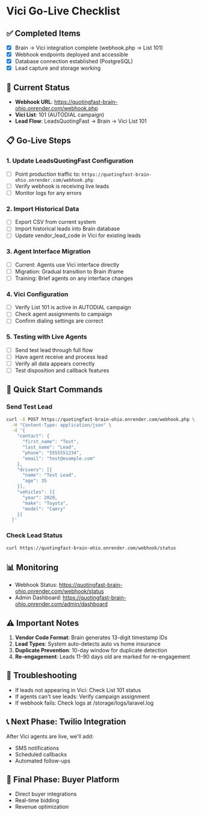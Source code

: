 # Vici Go-Live Checklist

## ✅ Completed Items
- [x] Brain → Vici integration complete (webhook.php → List 101)
- [x] Webhook endpoints deployed and accessible
- [x] Database connection established (PostgreSQL)
- [x] Lead capture and storage working

## 🔄 Current Status
- **Webhook URL**: https://quotingfast-brain-ohio.onrender.com/webhook.php
- **Vici List**: 101 (AUTODIAL campaign)
- **Lead Flow**: LeadsQuotingFast → Brain → Vici List 101

## 📋 Go-Live Steps

### 1. Update LeadsQuotingFast Configuration
- [ ] Point production traffic to: `https://quotingfast-brain-ohio.onrender.com/webhook.php`
- [ ] Verify webhook is receiving live leads
- [ ] Monitor logs for any errors

### 2. Import Historical Data
- [ ] Export CSV from current system
- [ ] Import historical leads into Brain database
- [ ] Update vendor_lead_code in Vici for existing leads

### 3. Agent Interface Migration
- [ ] Current: Agents use Vici interface directly
- [ ] Migration: Gradual transition to Brain iframe
- [ ] Training: Brief agents on any interface changes

### 4. Vici Configuration
- [ ] Verify List 101 is active in AUTODIAL campaign
- [ ] Check agent assignments to campaign
- [ ] Confirm dialing settings are correct

### 5. Testing with Live Agents
- [ ] Send test lead through full flow
- [ ] Have agent receive and process lead
- [ ] Verify all data appears correctly
- [ ] Test disposition and callback features

## 🚀 Quick Start Commands

### Send Test Lead
```bash
curl -X POST https://quotingfast-brain-ohio.onrender.com/webhook.php \
  -H "Content-Type: application/json" \
  -d '{
    "contact": {
      "first_name": "Test",
      "last_name": "Lead",
      "phone": "5555551234",
      "email": "test@example.com"
    },
    "drivers": [{
      "name": "Test Lead",
      "age": 35
    }],
    "vehicles": [{
      "year": 2020,
      "make": "Toyota",
      "model": "Camry"
    }]
  }'
```

### Check Lead Status
```bash
curl https://quotingfast-brain-ohio.onrender.com/webhook/status
```

## 📊 Monitoring
- Webhook Status: https://quotingfast-brain-ohio.onrender.com/webhook/status
- Admin Dashboard: https://quotingfast-brain-ohio.onrender.com/admin/dashboard

## ⚠️ Important Notes
1. **Vendor Code Format**: Brain generates 13-digit timestamp IDs
2. **Lead Types**: System auto-detects auto vs home insurance
3. **Duplicate Prevention**: 10-day window for duplicate detection
4. **Re-engagement**: Leads 11-90 days old are marked for re-engagement

## 🔧 Troubleshooting
- If leads not appearing in Vici: Check List 101 status
- If agents can't see leads: Verify campaign assignment
- If webhook fails: Check logs at /storage/logs/laravel.log

## 📞 Next Phase: Twilio Integration
After Vici agents are live, we'll add:
- SMS notifications
- Scheduled callbacks
- Automated follow-ups

## 💼 Final Phase: Buyer Platform
- Direct buyer integrations
- Real-time bidding
- Revenue optimization


